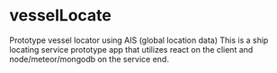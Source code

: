 # vesselLocate
Prototype vessel locator using AIS (global location data)
This is a ship locating service prototype app that utilizes react on the client and node/meteor/mongodb on the service end.  
